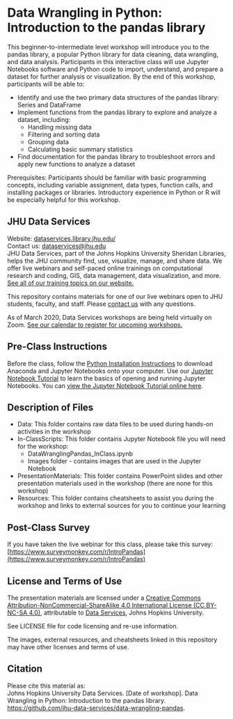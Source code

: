 # Data Wrangling in Python: Introduction to the pandas library
This beginner-to-intermediate level workshop will introduce you to the pandas library, a popular Python library for data cleaning, data wrangling, and data analysis. Participants in this interactive class will use Jupyter Notebooks software and Python code to import, understand, and prepare a dataset for further analysis or visualization. By the end of this workshop, participants will be able to:  
- Identify and use the two primary data structures of the pandas library: Series and DataFrame  
- Implement functions from the pandas library to explore and analyze a dataset, including:  
	- Handling missing data  
	- Filtering and sorting data  
	- Grouping data  
	- Calculating basic summary statistics  
- Find documentation for the pandas library to troubleshoot errors and apply new functions to analyze a dataset     

Prerequisites: Participants should be familiar with basic programming concepts, including variable assignment, data types, function calls, and installing packages or libraries. Introductory experience in Python or R will be especially helpful for this workshop.   

## JHU Data Services   
Website: [dataservices.library.jhu.edu/](https://dataservices.library.jhu.edu/)   
Contact us: [dataservices@jhu.edu](mailto:dataservices@jhu.edu)   
JHU Data Services, part of the Johns Hopkins University Sheridan Libraries, helps the JHU community find, use, visualize, manage, and share data. We offer live webinars and self-paced online trainings on computational research and coding, GIS, data management, data visualization, and more. [See all of our training topics on our website.](https://dataservices.library.jhu.edu/training-workshops/)   

This repository contains materials for one of our live webinars open to JHU students, faculty, and staff. Please [contact us](mailto:dataservices@jhu.edu) with any questions.

As of March 2020, Data Services workshops are being held virtually on Zoom. [See our calendar to register for upcoming workshops.](https://dataservices.library.jhu.edu/training-workshops/calendar/)


## Pre-Class Instructions
Before the class, follow the [Python Installation Instructions](https://github.com/jhu-data-services/python-installation-instructions) to download Anaconda and Jupyter Notebooks onto your computer. Use our [Jupyter Notebook Tutorial](https://github.com/jhu-data-services/python-installation-instructions/tree/main/jupyter-notebook-tutorial) to learn the basics of opening and running Jupyter Notebooks. You can [view the Jupyter Notebook Tutorial online here](https://nbviewer.org/github/jhu-data-services/python-installation-instructions/blob/main/jupyter-notebook-tutorial/JupyterNotebookTutorial.ipynb).   


## Description of Files
- Data: This folder contains raw data files to be used during hands-on activities in the workshop
- In-ClassScripts: This folder contains Jupyter Notebook file you will need for the workshop:
    - DataWranglingPandas_InClass.ipynb
    - Images folder - contains images that are used in the Jupyter Notebook  
- PresentationMaterials: This folder contains PowerPoint slides and other presentation materials used in the workshop (there are none for this workshop)
- Resources: This folder contains cheatsheets to assist you during the workshop and links to external sources for you to continue your learning


## Post-Class Survey
If you have taken the live webinar for this class, please take this survey: [https://www.surveymonkey.com/r/IntroPandas](https://www.surveymonkey.com/r/IntroPandas)


## License and Terms of Use
The presentation materials are licensed under a [Creative Commons Attribution-NonCommercial-ShareAlike 4.0 International License (CC BY-NC-SA 4.0)](https://creativecommons.org/licenses/by-nc-sa/4.0/), attributable to [Data Services](https://dataservices.library.jhu.edu/), Johns Hopkins University.   

See LICENSE file for code licensing and re-use information.   

The images, external resources, and cheatsheets linked in this repository may have other licenses and terms of use.


## Citation
Please cite this material as:    
Johns Hopkins University Data Services. [Date of workshop]. Data Wrangling in Python: Introduction to the pandas library. https://github.com/jhu-data-services/data-wrangling-pandas.
